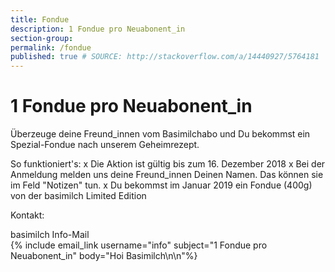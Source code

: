 ```yaml
---
title: Fondue
description: 1 Fondue pro Neuabonent_in
section-group: 
permalink: /fondue
published: true # SOURCE: http://stackoverflow.com/a/14440927/5764181
---
```


# 1 Fondue pro Neuabonent_in

Überzeuge deine Freund_innen vom Basimilchabo und Du bekommst ein Spezial-Fondue nach unserem Geheimrezept.

So funktioniert's: 
x Die Aktion ist gültig bis zum 16. Dezember 2018
x Bei der Anmeldung melden uns deine Freund_innen Deinen Namen. Das können sie im Feld "Notizen" tun. 
x Du bekommst im Januar 2019 ein Fondue (400g) von der basimilch Limited Edition

Kontakt:

<div class="contact">
    basimilch Info-Mail <br>
    {% include email_link username="info" subject="1 Fondue pro Neuabonent_in" body="Hoi Basimilch\n\n"%}
</div>

